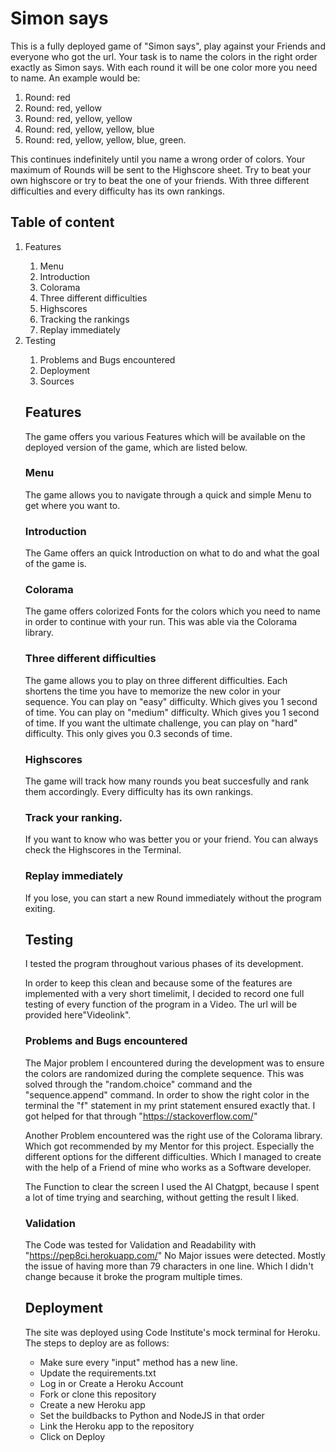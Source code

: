 # Simon says

This is a fully deployed game of "Simon says", play against your Friends and everyone who got the url.
Your task is to name the colors in the right order exactly as Simon says. With each round it will be one color more you need to name.
An example would be:
<ol> 
    <li>Round: red 
    </li>
    <li>Round: red, yellow 
    </li>
    <li>Round: red, yellow, yellow 
    </li>
    <li>Round: red, yellow, yellow, blue 
    </li>
    <li>Round: red, yellow, yellow, blue, green.
    </li>
</ol>
This continues indefinitely until you name a wrong order of colors. Your maximum of Rounds will be sent to the Highscore sheet.
Try to beat your own highscore or try to beat the one of your friends. With three different difficulties and every difficulty has its own rankings.

## Table of content
<ol>
    <li>
    Features</li>
        <ol>
            <li>
            Menu</li>
            <li>
            Introduction</li>
            <li>
            Colorama</li>
            <li>
            Three different difficulties</li>
            <li>
            Highscores</li>
            <li>
            Tracking the rankings</li>
            <li>
            Replay immediately</li>
        </ol>
    <li>
    Testing</li>
        <ol>
        <li>
        Problems and Bugs encountered
        </li>
    <li>
    Deployment</li>
    <li>
    Sources</li>
</ol>

## Features

The game offers you various Features which will be available on the deployed version of the game, which are listed below.

### Menu
The game allows you to navigate through a quick and simple Menu to get where you want to.
<img src="" alt=""/>

### Introduction
The Game offers an quick Introduction on what to do and what the goal of the game is.
<img src="" alt=""/>

### Colorama
The game offers colorized Fonts for the colors which you need to name in order to continue with your run. This was able via the Colorama library.
<img src="" alt=""/>

### Three different difficulties
The game allows you to play on three different difficulties. Each shortens the time you have to memorize the new color in your sequence.
You can play on "easy" difficulty. Which gives you 1 second of time.
You can play on "medium" difficulty. Which gives you 1 second of time.
If you want the ultimate challenge, you can play on "hard" difficulty. This only gives you 0.3 seconds of time.

### Highscores
The game will track how many rounds you beat succesfully and rank them accordingly. Every difficulty has its own rankings.

### Track your ranking.
If you want to know who was better you or your friend. You can always check the Highscores in the Terminal.

### Replay immediately
If you lose, you can start a new Round immediately without the program exiting.
<img src="" alt="" /> 

## Testing

I tested the program throughout various phases of its development.

In order to keep this clean and because some of the features are implemented with a very short timelimit, I decided to record one full testing of every function of the program in a Video. The url will be provided here"Videolink".

### Problems and Bugs encountered

The Major problem I encountered during the development was to ensure the colors are randomized during the complete sequence.
This was solved through the "random.choice" command and the "sequence.append" command.
In order to show the right color in the terminal the "f" statement in my print statement ensured exactly that. I got helped for that through "https://stackoverflow.com/" 

Another Problem encountered was the right use of the Colorama library. Which got recommended by my Mentor for this project.
Especially the different options for the different difficulties. Which I managed to create with the help of a Friend of mine who works as a Software developer.


The Function to clear the screen I used the AI Chatgpt, because I spent a lot of time trying and searching, without getting the result I liked. 

### Validation

The Code was tested for Validation and Readability with "https://pep8ci.herokuapp.com/"
No Major issues were detected. Mostly the issue of having more than 79 characters in one line. Which I didn't change because it broke the program multiple times.
<img src="" alt="" />



## Deployment

The site was deployed using Code Institute's mock terminal for Heroku. The steps to deploy are as follows:
<ul>
    <li>
    Make sure every "input" method has a new line.</li>
    <li>
    Update the requirements.txt</li>
    <li>
    Log in or Create a Heroku Account</li>
    <li>
    Fork or clone this repository</li>
    <li>
    Create a new Heroku app</li>
    <li>
    Set the buildbacks to Python and NodeJS in that order</li>
    <li>
    Link the Heroku app to the repository</li>
    <li>
    Click on Deploy</li>